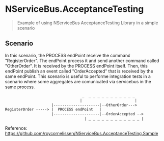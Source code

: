 # NServiceBus.AcceptanceTesting
> Example of using NServiceBus AcceptanceTesting Library in a simple scenario

## Scenario

In this scenario, the PROCESS endPoint receive the command "RegisterOrder".
The endPoint process it and send another command called "OtherOrder". It is received by
the PROCESS endPoint itself. Then, this endPoint publish an event called "OrderAccepted"
that is received by the same endPoint.
This scenario is useful to performe integration tests in a scenario where some aggregates
are comunicated via servicebus in the same process.
```html
                                   _  _ _ _ _ _ _ _ _ _ _ _
                                  |                        |
                     |---------------------|--OtherOrder--->
RegisterOrder -----> |  PROCESS endPoint   |  
                     |---------------------|--OrderAccepted -->
                                    | _ _ _ _ _ _ _ _ _ _ _ _ |
```

Reference: https://github.com/roycornelissen/NServiceBus.AcceptanceTesting.Sample

